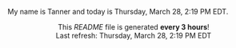 My name is Tanner and today is Thursday, March 28, 2:19 PM EDT.

<p align="center">This <i>README</i> file is generated <b>every 3 hours</b>!</br>Last refresh: Thursday, March 28, 2:19 PM EDT<br /></p>
